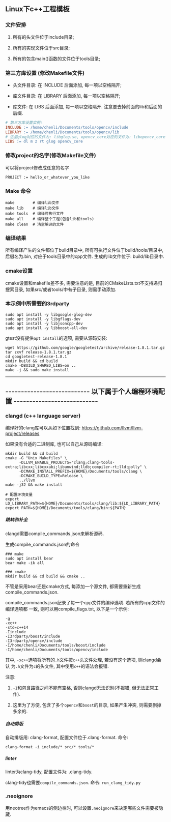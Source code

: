 ## Linux下c++工程模板


### 文件安排

1. 所有的头文件位于include目录;

2. 所有的实现文件位于src目录;

3. 所有的包含main()函数的文件位于tools目录;


### 第三方库设置 (修改Makefile文件)

* 头文件目录: 在 INCLUDE 后面添加, 每一项以空格隔开;

* 库文件目录: 在 LIBRARY 后面添加, 每一项以空格隔开;

* 库文件: 在 LIBS 后面添加, 每一项以空格隔开. 注意要去掉前面的lib和后面的后缀.

```Makefile
# 第三方库设置实例:
INCLUDE := /home/chenli/Documents/tools/opencv/include
LIBRARY := /home/chenli/Documents/tools/opencv/lib
# 这里glog对应的文件为: libglog.so, opencv_core对应的文件为: libopencv_core.so
LIBS := dl m z rt glog opencv_core
```


### 修改project的名字(修改Makefile文件)

可以将project修改成任意的名字

```
PROJECT := hello_or_whatever_you_like
```


### Make 命令

```shell
make        # 编译lib文件
make lib    # 编译lib文件
make tools  # 编译可执行文件
make all    # 编译整个工程(包含lib和tools)
make clean  # 清空编译的文件
```


### 编译结果

所有编译产生的文件都位于build目录中, 所有可执行文件位于build/tools/目录中,
后缀名为.bin, 对应于tools目录中的cpp文件. 生成的lib文件位于: build/lib目录中.


### cmake设置

cmake设置和makefile差不多, 需要注意的是, 目前的CMakeLists.txt不支持递归搜索目录,
如果src/或者tools/中有子目录, 则需手动添加.


### 本示例中所需要的3rdparty

``` shell
sudo apt install -y libgoogle-glog-dev
sudo apt install -y libgflags-dev
sudo apt install -y libjsoncpp-dev
sudo apt install -y libboost-all-dev
```

gtest没有提供`apt install`的选项, 需要从源码安装:

``` shell
wget https://github.com/google/googletest/archive/release-1.8.1.tar.gz
tar zxvf release-1.8.1.tar.gz
cd googletest-release-1.8.1
mkdir build && cd build
cmake -DBUILD_SHARED_LIBS=on ..
make -j && sudo make install
```

--------------------------------------------------------------------------------
--------------------------- 以下属于个人编程环境配置 ---------------------------
--------------------------------------------------------------------------------

### clangd (c++ language server)

编译好的clang库可以从如下位置找到: https://github.com/llvm/llvm-project/releases

如果没有合适的二进制库, 也可以自己从源码编译:

``` shell
mkdir build && cd build
cmake -G "Unix Makefiles" \
      -DLLVM_ENABLE_PROJECTS="clang;clang-tools-extra;libcxx;libcxxabi;libunwind;lldb;compiler-rt;lld;polly" \
      -DCMAKE_INSTALL_PREFIX=${HOME}/Documents/tools/clang \
      -DCMAKE_BUILD_TYPE=Release \
      ../llvm
make -j32 && make install

# 配置环境变量
export LD_LIBRARY_PATH=${HOME}/Documents/tools/clang/lib:${LD_LIBRARY_PATH}
export PATH=${HOME}/Documents/tools/clang/bin:${PATH}
```

##### 跳转和补全

clangd需要compile_commands.json来解析源码.

生成compile_commands.json的命令

``` shell
### make
sudo apt install bear
bear make -ik all

### cmake
mkdir build && cd build && cmake ..
```

不管是采用bear还是cmake方式, 每添加一个源文件, 都需要重新生成
compile_commands.json.

compile_commands.json纪录了每一个cpp文件的编译选项. 若所有的cpp文件的编译选项都
一致, 则可以用compile_flags.txt, 以下是一个示例:

``` text
-g
-xc++
-std=c++14
-Iinclude
-I3rdparty/boost/include
-I3rdparty/opencv/include
-I/home/chenli/Documents/tools/boost/include
-I/home/chenli/Documents/tools/opencv/include
 ```

其中, `-xc++`选项将所有的`.h`文件按`c++`头文件处理, 若没有这个选项, 则clangd会认
为`.h`文件为`c`的头文件, 其中使用`c++`的语法会报错.

注意:

1. `-I`和包含路径之间不能有空格, 否则clangd无法识别(不报错, 但无法正常工作).

2. 这里为了方便, 包含了多个`opencv`和`boost`的目录, 如果产生冲突, 则需要删掉多余的.


##### 自动排版

自动排版用: clang-format, 配置文件位于.clang-format. 命令:

`clang-format -i include/* src/* tools/*`


##### linter

linter为clang-tidy, 配置文件为: .clang-tidy.

clang-tidy也需要`compile_commands.json`. 命令: `run_clang_tidy.py`


### .neoignore

用neotree作为emacs的侧边栏时, 可以设置`.neoignore`来决定哪些文件需要被隐藏.
